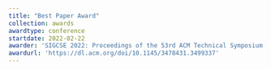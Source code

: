 ```yaml
---
title: "Best Paper Award"
collection: awards
awardtype: conference
startdate: 2022-02-22
awarder: 'SIGCSE 2022: Proceedings of the 53rd ACM Technical Symposium on Computer Science Education (SIGCSE)'
awardurl: 'https://dl.acm.org/doi/10.1145/3478431.3499337'
---
```

